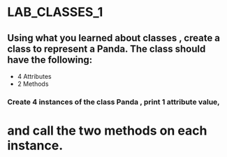 # LAB_CLASSES_1


## Using what you learned about classes , create a class to represent a Panda. The class should have the following:
- 4 Attributes
- 2 Methods


### Create 4 instances of the class Panda , print 1 attribute value,
#  and call the two methods on each instance. 
